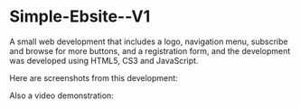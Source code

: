 # Simple-Ebsite--V1

A small web development that includes a logo, navigation menu, subscribe and browse for more buttons, and a registration form, and the development was developed using HTML5, CS3 and JavaScript.

Here are screenshots from this development:

Also a video demonstration:
